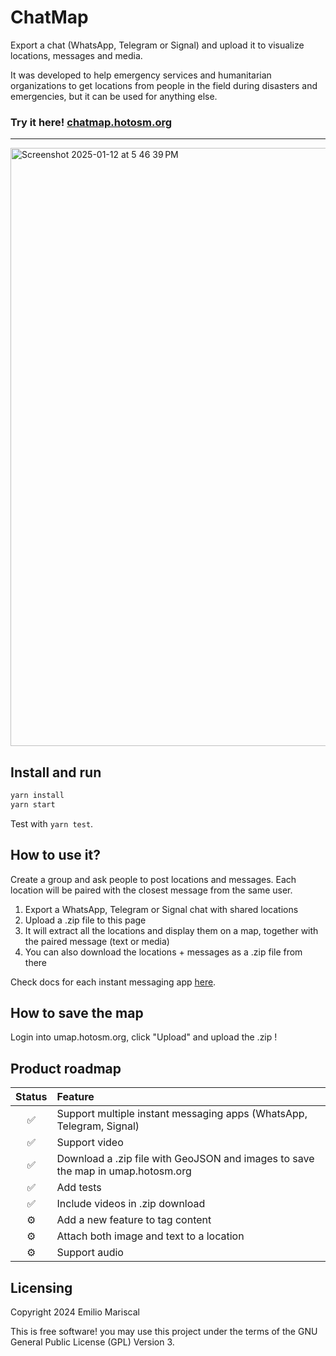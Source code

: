 # ChatMap

Export a chat (WhatsApp, Telegram or Signal) and upload it to visualize locations, messages and media.

It was developed to help emergency services and humanitarian organizations to get
locations from people in the field during disasters and emergencies, but it can
be used for anything else.

### Try it here! [chatmap.hotosm.org](https://chatmap.hotosm.org)

---

<img width="957" alt="Screenshot 2025-01-12 at 5 46 39 PM" src="https://github.com/user-attachments/assets/27356785-b5ed-424d-b45e-63af4fc87673" />

## Install and run

```bash
yarn install
yarn start
```

Test with `yarn test`.

## How to use it?

Create a group and ask people to post locations and messages. Each location will be paired 
with the closest message from the same user.

1. Export a WhatsApp, Telegram or Signal chat with shared locations
2. Upload a .zip file to this page
3. It will extract all the locations and display them on a map, together with the paired message (text or media)
4. You can also download the locations + messages as a .zip file from there

Check docs for each instant messaging app [here](https://github.com/hotosm/chatmap/blob/master/docs/apps.md).

## How to save the map

Login into umap.hotosm.org, click "Upload" and upload the .zip !

## Product roadmap

<!-- prettier-ignore-start -->
| Status | Feature |
|:--:| :-- |
|✅| Support multiple instant messaging apps (WhatsApp, Telegram, Signal) |
|✅| Support video |
|✅| Download a .zip file with GeoJSON and images to save the map in umap.hotosm.org |
|✅| Add tests |
|✅| Include videos in .zip download |
|⚙️| Add a new feature to tag content |
|⚙️| Attach both image and text to a location |
|⚙️| Support audio |

## Licensing

Copyright 2024 Emilio Mariscal

This is free software! you may use this project under the terms of the GNU General Public License (GPL) Version 3.
